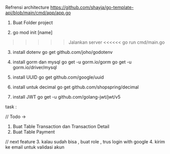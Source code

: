 Refrensi architecture 
https://github.com/shayja/go-template-api/blob/main/cmd/app/app.go

1. Buat Folder project

2. go mod init [name] 

>>>>> Jalankan server <<<<<<
go run cmd/main.go

3. install dotenv
go get github.com/joho/godotenv



4. install gorm dan mysql
go get -u gorm.io/gorm
go get -u gorm.io/driver/mysql

5. install UUID
go get github.com/google/uuid

6. install untuk decimal
go get github.com/shopspring/decimal

7. install JWT
go get -u github.com/golang-jwt/jwt/v5

task :


// Todo -> 
1. Buat Table Transaction dan Transaction Detail
2. Buat Table Payment

// next feature
3. kalau sudah bisa , buat role , trus login with google
4. kirim ke email untuk validasi akun 



